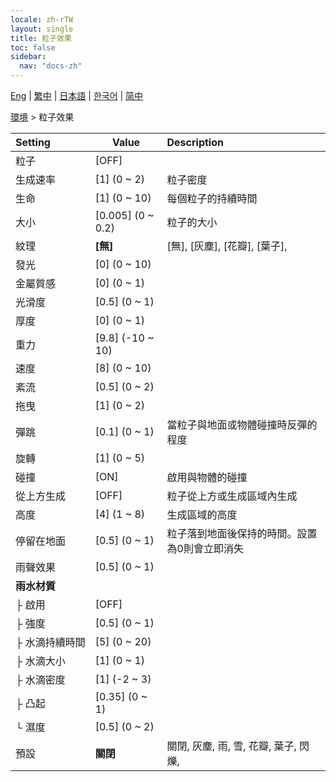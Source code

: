 ```yaml
---
locale: zh-rTW
layout: single
title: 粒子效果
toc: false
sidebar:
  nav: "docs-zh"
---
```

[Eng](/dancexr/menu/2025.4/scene/particles) | [繁中](/tw/dancexr/menu/2025.4/scene/particles) | [日本語](/jp/dancexr/menu/2025.4/scene/particles) | [한국어](/kr/dancexr/menu/2025.4/scene/particles) | [简中](/zh/dancexr/menu/2025.4/scene/particles)

[環境](../menu#環境) > 粒子效果



| Setting | Value | Description |
| :--- | --- | :--- |
|<nobr>粒子</nobr>| [OFF] | 
|<nobr>生成速率</nobr>| [1] (0 ~ 2) | 粒子密度
|<nobr>生命</nobr>| [1] (0 ~ 10) | 每個粒子的持續時間
|<nobr>大小</nobr>| [0.005] (0 ~ 0.2) | 粒子的大小
|<nobr>紋理</nobr>| **[無]** | [無], [灰塵], [花瓣], [葉子],  |
|<nobr>發光</nobr>| [0] (0 ~ 10) | 
|<nobr>金屬質感</nobr>| [0] (0 ~ 1) | 
|<nobr>光滑度</nobr>| [0.5] (0 ~ 1) | 
|<nobr>厚度</nobr>| [0] (0 ~ 1) | 
|<nobr>重力</nobr>| [9.8] (-10 ~ 10) | 
|<nobr>速度</nobr>| [8] (0 ~ 10) | 
|<nobr>紊流</nobr>| [0.5] (0 ~ 2) | 
|<nobr>拖曳</nobr>| [1] (0 ~ 2) | 
|<nobr>彈跳</nobr>| [0.1] (0 ~ 1) | 當粒子與地面或物體碰撞時反彈的程度
|<nobr>旋轉</nobr>| [1] (0 ~ 5) | 
|<nobr>碰撞</nobr>| [ON] | 啟用與物體的碰撞
|<nobr>從上方生成</nobr>| [OFF] | 粒子從上方或生成區域內生成
|<nobr>高度</nobr>| [4] (1 ~ 8) | 生成區域的高度
|<nobr>停留在地面</nobr>| [0.5] (0 ~ 1) | 粒子落到地面後保持的時間。設置為0則會立即消失
|<nobr>雨聲效果</nobr>| [0.5] (0 ~ 1) | 
|<nobr><b>雨水材質</b></nobr>| | 
|<nobr>├&nbsp;啟用</nobr>| [OFF] | 
|<nobr>├&nbsp;強度</nobr>| [0.5] (0 ~ 1) | 
|<nobr>├&nbsp;水滴持續時間</nobr>| [5] (0 ~ 20) | 
|<nobr>├&nbsp;水滴大小</nobr>| [1] (0 ~ 1) | 
|<nobr>├&nbsp;水滴密度</nobr>| [1] (-2 ~ 3) | 
|<nobr>├&nbsp;凸起</nobr>| [0.35] (0 ~ 1) | 
|<nobr>└&nbsp;濕度</nobr>| [0.5] (0 ~ 2) | 
|<nobr>預設</nobr>| **關閉** | 關閉, 灰塵, 雨, 雪, 花瓣, 葉子, 閃爍,  |
